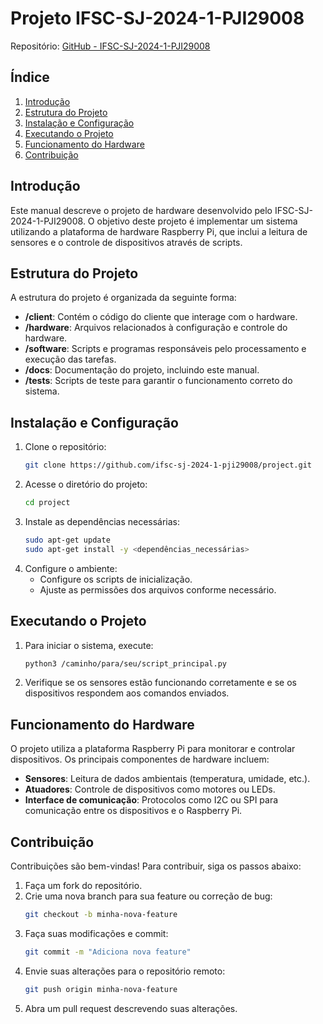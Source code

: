# Projeto IFSC-SJ-2024-1-PJI29008

Repositório: [GitHub - IFSC-SJ-2024-1-PJI29008](https://github.com/ifsc-sj-2024-1-pji29008)

## Índice
1. [Introdução](#introdução)
2. [Estrutura do Projeto](#estrutura-do-projeto)
3. [Instalação e Configuração](#instalação-e-configuração)
4. [Executando o Projeto](#executando-o-projeto)
5. [Funcionamento do Hardware](#funcionamento-do-hardware)
6. [Contribuição](#contribuição)


## Introdução
Este manual descreve o projeto de hardware desenvolvido pelo IFSC-SJ-2024-1-PJI29008. O objetivo deste projeto é implementar um sistema utilizando a plataforma de hardware Raspberry Pi, que inclui a leitura de sensores e o controle de dispositivos através de scripts.

## Estrutura do Projeto
A estrutura do projeto é organizada da seguinte forma:
- **/client**: Contém o código do cliente que interage com o hardware.
- **/hardware**: Arquivos relacionados à configuração e controle do hardware.
- **/software**: Scripts e programas responsáveis pelo processamento e execução das tarefas.
- **/docs**: Documentação do projeto, incluindo este manual.
- **/tests**: Scripts de teste para garantir o funcionamento correto do sistema.

## Instalação e Configuração
1. Clone o repositório:
   ```bash
   git clone https://github.com/ifsc-sj-2024-1-pji29008/project.git
   ```
2. Acesse o diretório do projeto:
   ```bash
   cd project
   ```
3. Instale as dependências necessárias:
   ```bash
   sudo apt-get update
   sudo apt-get install -y <dependências_necessárias>
   ```
4. Configure o ambiente:
   - Configure os scripts de inicialização.
   - Ajuste as permissões dos arquivos conforme necessário.

## Executando o Projeto
1. Para iniciar o sistema, execute:
   ```bash
   python3 /caminho/para/seu/script_principal.py
   ```
2. Verifique se os sensores estão funcionando corretamente e se os dispositivos respondem aos comandos enviados.

## Funcionamento do Hardware
O projeto utiliza a plataforma Raspberry Pi para monitorar e controlar dispositivos. Os principais componentes de hardware incluem:
- **Sensores**: Leitura de dados ambientais (temperatura, umidade, etc.).
- **Atuadores**: Controle de dispositivos como motores ou LEDs.
- **Interface de comunicação**: Protocolos como I2C ou SPI para comunicação entre os dispositivos e o Raspberry Pi.

## Contribuição
Contribuições são bem-vindas! Para contribuir, siga os passos abaixo:
1. Faça um fork do repositório.
2. Crie uma nova branch para sua feature ou correção de bug:
   ```bash
   git checkout -b minha-nova-feature
   ```
3. Faça suas modificações e commit:
   ```bash
   git commit -m "Adiciona nova feature"
   ```
4. Envie suas alterações para o repositório remoto:
   ```bash
   git push origin minha-nova-feature
   ```
5. Abra um pull request descrevendo suas alterações.


